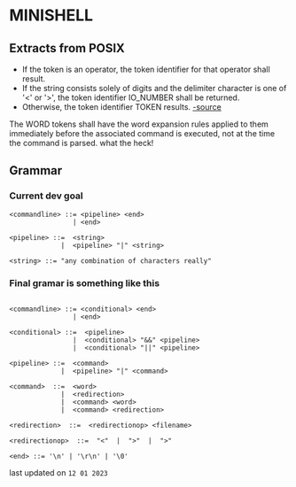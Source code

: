 # MINISHELL

## Extracts from POSIX

- If the token is an operator, the token identifier for that operator shall result.
- If the string consists solely of digits and the delimiter character is one of '<' or '>', the token identifier IO_NUMBER shall be returned.
- Otherwise, the token identifier TOKEN results.
[-source](https://pubs.opengroup.org/onlinepubs/9699919799/utilities/V3_chap02.html#tag_18_10)

The WORD tokens shall have the word expansion rules applied to them immediately before the associated command is executed, not at the time the command is parsed.
what the heck!

## Grammar


### Current dev goal

```ebnf
<commandline> ::= <pipeline> <end>
                | <end>

<pipeline> ::=  <string>
             |  <pipeline> "|" <string>

<string> ::= "any combination of characters really"
```

### Final gramar is something like this

```ebnf

<commandline> ::= <conditional> <end>
                | <end>

<conditional> ::=  <pipeline>
                |  <conditional> "&&" <pipeline>
                |  <conditional> "||" <pipeline>

<pipeline> ::=  <command>
             |  <pipeline> "|" <command>

<command>  ::=  <word>
             |  <redirection>
             |  <command> <word>
             |  <command> <redirection>

<redirection>  ::=  <redirectionop> <filename>

<redirectionop>  ::=  "<"  |  ">"  |  ">"

<end> ::= '\n' | '\r\n' | '\0'

```

last updated on `12 01 2023`
